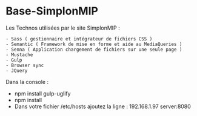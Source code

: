 # Base-SimplonMIP

Les Technos utilisées par le site SimplonMIP :

    - Sass ( gestionnaire et intégrateur de fichiers CSS )
    - Semantic ( Framework de mise en forme et aide au MediaQueries )
    - Senna ( Application chargement de fichiers sur une seule page )
    - Mustache 
    - Gulp 
    - Browser sync
    - JQuery
    
Dans la console : 

* npm install gulp-uglify
* npm install
* Dans votre fichier /etc/hosts ajoutez la ligne : 192.168.1.97 server:8080

                  
                  
                  

    
